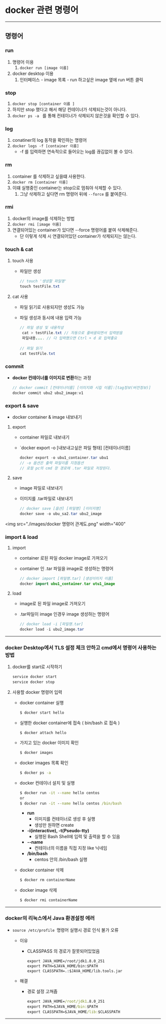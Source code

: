 # docker 관련 명령어

---

>

## 명령어

### run 

1. 명령어 이용 
   1. `docker run [image 이름]`
2. docker desktop 이용
   1. 인터페이스 - image 목록 - run 하고싶은 image 옆에 run 버튼 클릭 

### stop 

1. `docker stop [container 이름 ]` 
2. 하지만 stop 했다고 해서 해당 컨테이너가 삭제되는것이 아니다. 
3. `docker ps -a ` 를 통해 컨테이너가 삭제되지 않은것을 확인할 수 있다. 

### log

1. conatiner의 log 동작을 확인하는 명령어
2. `docker logs -f [container 이름]`
   - \-f 를 입력하면 연속적으로 들어오는 log를 끊김없이 볼 수 있다. 

### rm

1. container 를 삭제하고 싶을떄 사용한다. 
2. `docker rm [container 이름]`
3. 이떄 실행중인 container는 stop으로 멈춰야 삭제할 수 있다. 
   1. 그냥 삭제하고 싶다면 rm 명령어 뒤에 `--force` 를 붙여준다.

### rmi

1. docker의 image를 삭제하는 방법
2. `docker rmi [image 이름]`
3. 연결되어있는 container가 있다면 --force 명령어를 붙여 삭제해준다. 
   - 단 이렇게 삭제 시 연결되어있던 container가 삭제되지는 않는다. 

### touch & cat

1. touch 사용

   - 파일만 생성

     ```java
     // touch '생성할 파일명'
     touch testFile.txt
     ```

2. cat 사용

   - 파일 읽기로 사용되지만 생성도 가능 

   - 파일 생성과 동시에 내용 입력 가능 

     ```java
     // 파일 생성 및 내용작성
      cat > testFile.txt // 자동으로 줄바꿈되면서 입력받음 
      파일내용.... // 다 입력했으면 Ctrl + d 로 입력좋요
          
     // 파일 읽기
     cat testFile.txt
     ```

### commit 

- **docker 컨테이너를 이미지로 변환**하는 과정 

  ```java
  // docker commit [컨테이너이름] [이미지화 시킬 이름]:[tag정보(버전정보)]
  docker commit ubu2 ubu2_image:v1
  ```

### export & save

- docker container & image 내보내기 

1. export 

   - container 파일로 내보내기 

   - `docker export -o [내보내고싶은 파일 형태] [컨테이너이름] 

     ```java
     docker export -o ubu1_container.tar ubu1
     // -o 옵션은 출력 파일이름 지정옵션 
     // 로컬 pc의 cmd 창 경로에 .tar 파일로 저장된다. 
     ```

2. save

   - image 파일로 내보내기 

   - 이미지를 .tar파일로 내보내기 

     ```java
     // docker save [옵션] [파일명] [이미지명]
     docker save -o ubu_sa2.tar ubu2_image
     ```

<img src="./images/docker 명령어 관계도.png" width="400"

### import & load

1. import

   - container 로된 파일 docker image로 가져오기 

   - container 인 .tar 파일을 image로 생성하는 명령어 

     ```java
     // docker import [파일명.tar] [생성이미지 이름]
     docker import ubu1_container.tar utu1_image
     ```

2. load

   - image로 된 파일 image로 가져오기

   - .tar파일이 image 인경우 image 생성하는 명령어 

     ```java
     // docker load -i [파일명.tar]
     docker load -i ubu2_image.tar
     ```

---

### docker Desktop에서 TLS 설정 체크 안하고 cmd에서 명령어 사용하는 방법

1. docker를 start로 시작하기 

   ```cmd
   service docker start
   service docker stop
   ```

2. 사용할 docker 명령어 입력 

   - docker container 실행 

     ```cmd
     $ docker start hello
     ```

   - 실행한 docker container에 접속 ( bin/bash 로 접속 )

     ```cmd
     $ docker attach hello
     ```

   - 가지고 있는 docker 이미지 확인 

     ```cmd
     $ docker images
     ```

   - docker images 목록 확인 

     ```cmd
     $ docker ps -a 
     ```

   - docker 컨테이너 설치 및 실행 

     ```cmd
     $ docker run -it --name hello centos
     or
     $ docker run -it --name hello centos /bin/bash
     ```

     - **run**
       - 이미지를 컨테이너로 생성 후 실행
       - 생성만 원하면 create
     - **-i(interactive), -t(Pseudo-tty)**
       - 실행된 Bash Shell에 입력 및 출력을 할 수 있음
     - **--name**
       - 컨테이너의 이름을 직접 지정 like 닉네임
     - **/bin/bash**
       - centos 안의 /bin/bash 실행

   - docker container 삭제 

     ```cmd
     $ docker rm containerName
     ```

   - docker image 삭제 

     ```cmd
     $ docker rmi containerName
     ```

---

### docker의 리눅스에서 Java 환경설정 에러 

- `source /etc/profile `명령어 실행시 경로 인식 불가 오류 

  - 이유 

    - CLASSPASS 의 경로가 잘못되어있었음

      ```
      export JAVA_HOME=/root/jdk1.8.0_251
      export PATH=$JAVA_HOME/bin:$PATH
      export CLASSPATH=.:$JAVA_HOME/lib.tools.jar
      ```

  - 해결

    - 경로 설정 고쳐줌 

      ```cmd
      export JAVA_HOME=/root/jdk1.8.0_251
      export PATH=$JAVA_HOME/bin:$PATH
      export CLASSPATH=$JAVA_HOME/lib:$CLASSPATH
      ```

---

